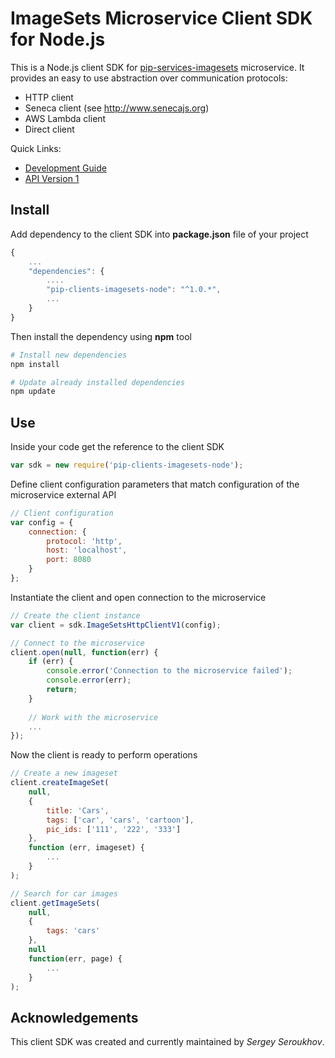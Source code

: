 # ImageSets Microservice Client SDK for Node.js

This is a Node.js client SDK for [pip-services-imagesets](https://github.com/pip-services-content/pip-services-imagesets-node) microservice.
It provides an easy to use abstraction over communication protocols:

* HTTP client
* Seneca client (see http://www.senecajs.org)
* AWS Lambda client
* Direct client

<a name="links"></a> Quick Links:

* [Development Guide](doc/Development.md)
* [API Version 1](doc/NodeClientApiV1.md)

## Install

Add dependency to the client SDK into **package.json** file of your project
```javascript
{
    ...
    "dependencies": {
        ....
        "pip-clients-imagesets-node": "^1.0.*",
        ...
    }
}
```

Then install the dependency using **npm** tool
```bash
# Install new dependencies
npm install

# Update already installed dependencies
npm update
```

## Use

Inside your code get the reference to the client SDK
```javascript
var sdk = new require('pip-clients-imagesets-node');
```

Define client configuration parameters that match configuration of the microservice external API
```javascript
// Client configuration
var config = {
    connection: {
        protocol: 'http',
        host: 'localhost', 
        port: 8080
    }
};
```

Instantiate the client and open connection to the microservice
```javascript
// Create the client instance
var client = sdk.ImageSetsHttpClientV1(config);

// Connect to the microservice
client.open(null, function(err) {
    if (err) {
        console.error('Connection to the microservice failed');
        console.error(err);
        return;
    }
    
    // Work with the microservice
    ...
});
```

Now the client is ready to perform operations
```javascript
// Create a new imageset
client.createImageSet(
    null,
    { 
        title: 'Cars',
        tags: ['car', 'cars', 'cartoon'],
        pic_ids: ['111', '222', '333']
    },
    function (err, imageset) {
        ...
    }
);
```

```javascript
// Search for car images
client.getImageSets(
    null,
    {
        tags: 'cars'
    },
    null
    function(err, page) {
        ...    
    }
);
```    

## Acknowledgements

This client SDK was created and currently maintained by *Sergey Seroukhov*.

